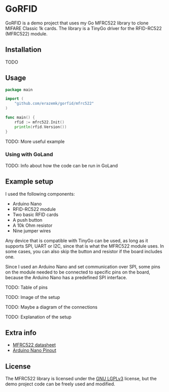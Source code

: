# GoRFID

GoRFID is a demo project that uses my Go MFRC522 library to clone MIFARE Classic 1k cards.
The library is a TinyGo driver for the RFID-RC522 (MFRC522) module.

## Installation

TODO

## Usage

```go
package main

import (
	"github.com/erazemk/gorfid/mfrc522"
)

func main() {
	rfid := mfrc522.Init()
	println(rfid.Version())
}
```

TODO: More useful example

### Using with GoLand

TODO: Info about how the code can be run in GoLand

## Example setup

I used the following components:
- Arduino Nano
- RFID-RC522 module
- Two basic RFID cards
- A push button
- A 10k Ohm resistor
- Nine jumper wires

Any device that is compatible with TinyGo can be used, as long as it supports SPI, UART or I2C,
since that is what the MFRC522 module uses.
In some cases, you can also skip the button and resistor if the board includes one.

Since I used an Arduino Nano and set communication over SPI, some pins on the module needed to be
connected to specific pins on the board, because the Arduino Nano has a predefined SPI interface.

TODO: Table of pins

TODO: Image of the setup

TODO: Maybe a diagram of the connections

TODO: Explanation of the setup

## Extra info

- [MFRC522 datasheet](https://www.nxp.com/docs/en/data-sheet/MFRC522.pdf)
- [Arduino Nano Pinout](https://docs.arduino.cc/hardware/nano/)

## License

The MFRC522 library is licensed under the [GNU LGPLv3](LICENSE) license, but
the demo project code can be freely used and modified.
